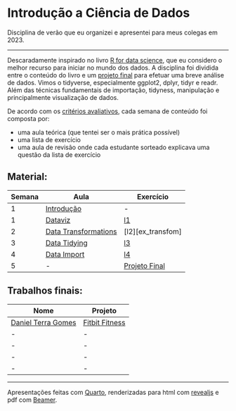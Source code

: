 # Introdução a Ciência de Dados
Disciplina de verão que eu organizei e apresentei para meus colegas em 2023.

---

Descaradamente inspirado no livro [R for data science][r4ds], que eu considero o melhor recurso para iniciar no mundo dos dados. A disciplina foi dividida entre o conteúdo do livro e um [projeto final][projeto_final] para efetuar uma breve análise de dados. Vimos o tidyverse, especialmente ggplot2, dplyr, tidyr e readr. Além das técnicas fundamentais de importação, tidyness, manipulação e principalmente visualização de dados. 

De acordo com os [critérios avaliativos][criterios], cada semana de conteúdo foi composta por:

- uma aula teórica (que tentei ser o mais prática possível)
- uma lista de exercício
- uma aula de revisão onde cada estudante sorteado explicava uma questão da lista de exercício

## Material:

| Semana | Aula | Exercício |
|---|               ---                     |             ---                |
| 1 | [Introdução][intro]                   |              -                 |
| 1 | [Dataviz][dataviz]                    | [l1][ex_intro_dataviz]         |
| 2 | [Data Transformations][datatransform] | [l2][ex_transfom]              |
| 3 | [Data Tidying][datatidying]           | [l3][ex_tidying]               |
| 4 | [Data Import][dataimport]             | [l4][ex_import]                |   
| 5 |                 -                     | [Projeto Final][projeto_final] |

## Trabalhos finais:

| Nome | Projeto |
|             ---                 |             ---              |
| [Daniel Terra Gomes][git_terra] | [Fitbit Fitness][proj_terra] |
|              -                  |              -               |
|              -                  |              -               |
|              -                  |              -               |
|              -                  |              -               |

---

Apresentações feitas com [Quarto][quarto], renderizadas para html com [revealjs][revealjs] e pdf com [Beamer][beamer].

<!-- Links -->
[r4ds]: https://r4ds.hadley.nz/
[projeto_final]: metodologia/definicao_trabalho_final.md
[criterios]: metodologia/criterios_avaliativos.md
[quarto]: https://quarto.org/
[revealjs]: https://quarto.org/docs/presentations/revealjs/
[beamer]: https://quarto.org/docs/presentations/beamer.html

<!-- Material -->
[intro]: aulas/a1/introdução.pdf
[dataviz]: aulas/a2/dataviz.pdf
[datatransform]: aulas/a3/data_transformation.pdf
[datatidying]: aulas/a4/data_tidying.pdf
[dataimport]: aulas/a5/data_import.pdf
[ex_intro_dataviz]: aulas/exercicios/exercicios_1_2.qmd
[ex_transform]: aulas/a3/ex_data_transformation.qmd 
[ex_tidying]: aulas/a4/ex_data_tyding.qmd
[ex_import]: aulas/a5/ex_data_import.qmd

<!-- Projetos -->
[git_terra]: https://github.com/ARRETdaniel
[proj_terra]: https://github.com/ARRETdaniel/22-2E_topicos_Especiais_em_IA_II_Sistemas_Inteligentes
